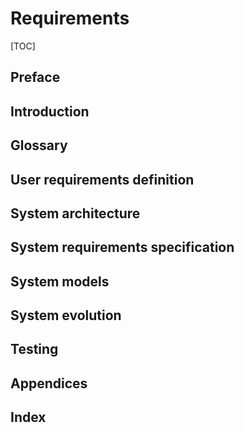 # Requirements

[TOC]

## Preface



## Introduction



## Glossary



## User requirements definition



## System architecture



## System requirements specification



## System models



## System evolution



## Testing



## Appendices



## Index